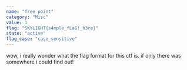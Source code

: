 ```yaml
---
name: "free point"
category: "Misc"
value: 1
flag: "SKYLIGHT{s4mple_fLaG!_h3re}"
state: "active"
flag_case: "case_sensitive"
---
```


wow, i really wonder what the flag format for this ctf is. if only there was somewhere i could find out!
